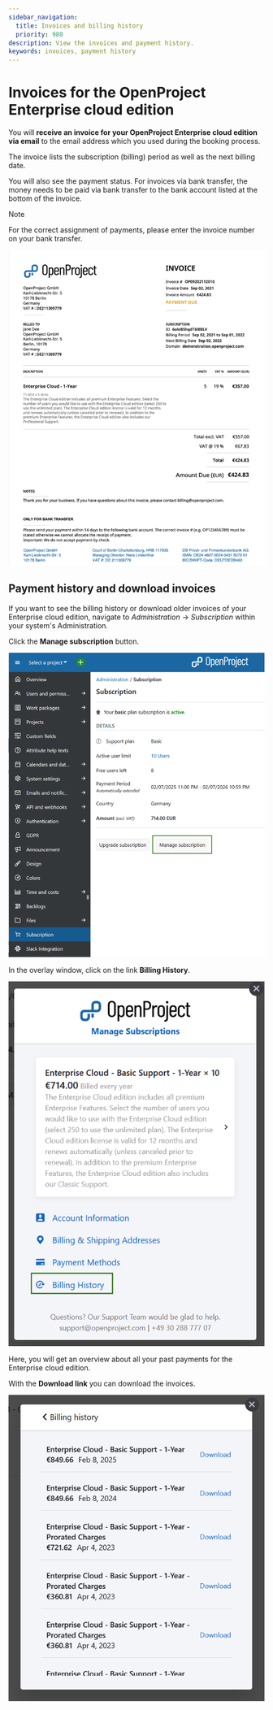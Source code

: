 ```yaml
---
sidebar_navigation:
  title: Invoices and billing history
  priority: 980
description: View the invoices and payment history.
keywords: invoices, payment history
---
```


# Invoices for the OpenProject Enterprise cloud edition

You will **receive an invoice for your OpenProject Enterprise cloud edition via email** to the email address which you used during the booking process.

The invoice lists the subscription (billing) period as well as the next billing date.

You will also see the payment status.
For invoices via bank transfer, the money needs to be paid via bank transfer to the bank account listed at the bottom of the invoice.

> [!NOTE]
> For the correct assignment of payments, please enter the  invoice number on your bank transfer.

![invoice](invoice.png)

## Payment history and download invoices

If you want to see the billing history or download older invoices of your Enterprise cloud edition, navigate to *Administration* -> *Subscription* within your system's Administration.

Click the **Manage subscription** button.

![Manage cloud subscription in OpenProject adminsitration](openproject_enterprise_guide_manage_subscription.png)

In the overlay window, click on the link **Billing History**.

![Link to access the billing history for an OpenProject Enterprise cloud instance](openproject_enterprise_guide_billing_history.png)

Here, you will get an overview about all your past payments for the Enterprise cloud edition.

With the **Download link** you can download the invoices.

![Billing history for an OpenProject Enterprise cloud instance](openproject_enterprise_guide_billing_history_shown.png)